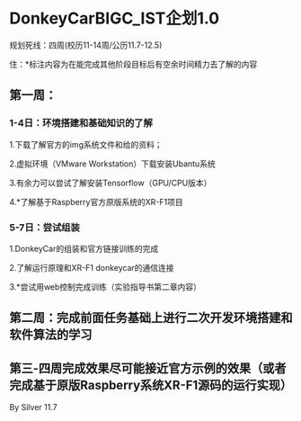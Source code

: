 # DonkeyCarBIGC_IST企划1.0

规划死线：四周(校历11-14周/公历11.7-12.5)

住：*标注内容为在能完成其他阶段目标后有空余时间精力去了解的内容

## 第一周：

### 1-4日：环境搭建和基础知识的了解

1.下载了解官方的img系统文件和给的资料；

2.虚拟环境（VMware Workstation）下载安装Ubantu系统

3.有余力可以尝试了解安装Tensorflow（GPU/CPU版本）

4.*了解基于Raspberry官方原版系统的XR-F1项目

### 5-7日：尝试组装

1.DonkeyCar的组装和官方链接训练的完成

2.了解运行原理和XR-F1 donkeycar的通信连接

3.*尝试用web控制完成训练（实验指导书第二章内容）

## 第二周：完成前面任务基础上进行二次开发环境搭建和软件算法的学习

## 第三-四周完成效果尽可能接近官方示例的效果（或者完成基于原版Raspberry系统XR-F1源码的运行实现）

By Silver 11.7